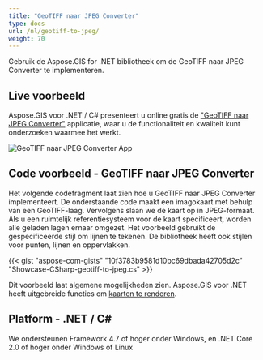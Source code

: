 ```yaml
---
title: "GeoTIFF naar JPEG Converter"
type: docs
url: /nl/geotiff-to-jpeg/
weight: 70
---
```


Gebruik de Aspose.GIS for .NET bibliotheek om de GeoTIFF naar JPEG Converter te implementeren.

## **Live voorbeeld**

Aspose.GIS voor .NET / C# presenteert u online gratis de ["GeoTIFF naar JPEG Converter"](https://products.aspose.app/gis/viewer/geotiff-to-jpeg) applicatie, waar u de functionaliteit en kwaliteit kunt onderzoeken waarmee het werkt.

![GeoTIFF naar JPEG Converter App](viewer.png)

## **Code voorbeeld - GeoTIFF naar JPEG Converter**

Het volgende codefragment laat zien hoe u GeoTIFF naar JPEG Converter implementeert. De onderstaande code maakt een imagokaart met behulp van een GeoTIFF-laag. Vervolgens slaan we de kaart op in JPEG-formaat. Als u een ruimtelijk referentiesysteem voor de kaart specificeert, worden alle geladen lagen ernaar omgezet.
Het voorbeeld gebruikt de gespecificeerde stijl om lijnen te tekenen. De bibliotheek heeft ook stijlen voor punten, lijnen en oppervlakken.

{{< gist "aspose-com-gists" "10f3783b9581d10bc69dbada42705d2c" "Showcase-CSharp-geotiff-to-jpeg.cs" >}}

Dit voorbeeld laat algemene mogelijkheden zien. Aspose.GIS voor .NET heeft uitgebreide functies om [kaarten te renderen](https://docs.aspose.com/gis/net/map-rendering/).

## **Platform - .NET / C#**

We ondersteunen Framework 4.7 of hoger onder Windows, en .NET Core 2.0 of hoger onder Windows of Linux
